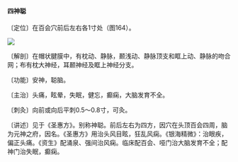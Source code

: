 #### 四神聪

〔定位〕在百会穴前后左右各1寸处（图164）。

![](img/图164.jpg)

〔解剖〕在帽状腱膜中，有枕动、静脉，颞浅动、静脉顶支和眶上动、静脉的吻合网；布有枕大神经，耳颞神经及眶上神经分支。

〔功能〕安神，聪脑。

〔主治〕头痛，眩晕，失眠，健忘，癫痫，大脑发育不全。

〔刺灸〕向前或向后平刺0.5～0.8寸，可灸。

〔讲述〕见于《圣惠方》。别称神聪。前后左右为四方，因穴在头顶百会四周，脑为元神之府，因名。《圣惠方》用治头风目眩，狂乱风痫。《银海精微》：治眼疾，偏正头痛。《资生》配涌泉、强间治风痫。临床配百会、哑门治大脑发育不全；配神门治失眠，癫痫。
